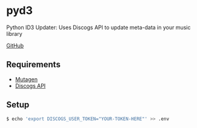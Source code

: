 # pyd3

Python ID3 Updater: Uses Discogs API to update meta-data in your music library

[GitHub](https://github.com/joshuamcfarren/pyd3.git)

## Requirements

* [Mutagen](http://mutagen.readthedocs.io/en/latest/)
* [Discogs API](https://www.discogs.com/developers/)

## Setup

```bash
$ echo 'export DISCOGS_USER_TOKEN="YOUR-TOKEN-HERE"' >> .env
```